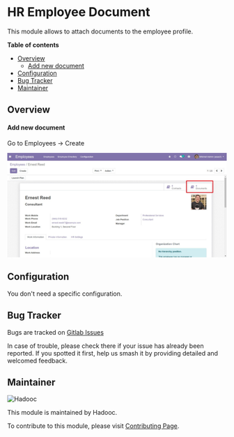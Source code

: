 # HR Employee Document

This module allows to attach documents to the employee profile.

**Table of contents**

- [Overview](#overview)
  - [Add new document](#add-new-document)
- [Configuration](#configuration)
- [Bug Tracker](#bug-tracker)
- [Maintainer](#maintainer)

## Overview

#### Add new document

Go to Employees -> Create

![Create Auth](static/description/documents.jpg)

## Configuration

You don't need a specific configuration.

## Bug Tracker

Bugs are tracked on [Gitlab Issues](https://gitlab.com/hadooc/odoo/hr/-/issues)

In case of trouble, please check there if your issue has already been reported. If you spotted it first, help us smash
it by providing detailed and welcomed feedback.

## Maintainer

![Hadooc](https://hadooc.com/logo)

This module is maintained by Hadooc.

To contribute to this module, please visit [Contributing Page](https://gitlab.com/hadooc/extra/wikis/Contributing).

